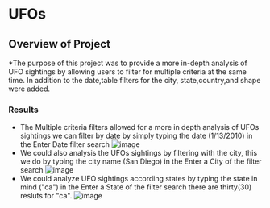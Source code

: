 # UFOs
## Overview of Project
  *The purpose of this project was to provide a more in-depth analysis of UFO sightings by allowing users to filter
   for multiple criteria at the same time. In addition to the date,table filters for the city, state,country,and shape were added.
### Results
   * The Multiple criteria filters allowed for a more in depth analysis of UFOs sightings we can filter by date by 
    simply typing the date (1/13/2010) in the Enter Date filter search 
    ![image](https://user-images.githubusercontent.com/64270455/196015212-b01d7563-b39c-4415-8d64-ba873f7e965c.png)
   * We could also analysis the UFOs sightings by filtering with the city, this we do by typing the city name (San Diego)
     in the Enter a City of the filter search
     ![image](https://user-images.githubusercontent.com/64270455/196015531-84926255-44eb-4286-8605-d076a7308adf.png)
   * We could analyze UFO sightings according states by typing the state in mind ("ca") in the Enter a State of the filter search
     there are thirty(30) resluts for "ca".
     ![image](https://user-images.githubusercontent.com/64270455/196016300-63dba2ee-16fc-42aa-abc8-e771559ae1f5.png)

